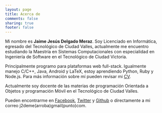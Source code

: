 ```yaml
---
layout: page
title: Acerca de
comments: false
sharing: true
footer: false
---
```


Mi nombre es __Jaime Jesús Delgado Meraz__. Soy Licenciado en Informática, egresado del Tecnológico de Ciudad Valles, actualmente me encuentro estudiando la Maestría en Sistemas Computacionales con especialidad en Ingeniería de Software en el Tecnológico de Ciudad Victoria.

Principalmente programo para plataformas web full-stack. Igualmente manejo C/C++, Java, Android y LaTeX, estoy aprendiendo Python, Ruby y Node.js. Para más información sobre mí pueden revisar mi [CV](https://github.com/j2deme/CV/blob/master/CV.pdf?raw=true).

Actualmente soy docente de las materias de programación Orientada a Objetos y programación Móvil en el Tecnológico de Ciudad Valles.

Pueden encontrarme en [Facebook](http://facebook.com/j2deme), [Twitter](http://twitter.com/j2deme) y [Github](http://github.com/j2deme) o directamente a mi correo j2deme(arroba)gmail(punto)com.